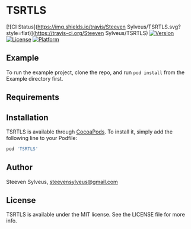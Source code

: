 # TSRTLS

[![CI Status](https://img.shields.io/travis/Steeven Sylveus/TSRTLS.svg?style=flat)](https://travis-ci.org/Steeven Sylveus/TSRTLS)
[![Version](https://img.shields.io/cocoapods/v/TSRTLS.svg?style=flat)](https://cocoapods.org/pods/TSRTLS)
[![License](https://img.shields.io/cocoapods/l/TSRTLS.svg?style=flat)](https://cocoapods.org/pods/TSRTLS)
[![Platform](https://img.shields.io/cocoapods/p/TSRTLS.svg?style=flat)](https://cocoapods.org/pods/TSRTLS)

## Example

To run the example project, clone the repo, and run `pod install` from the Example directory first.

## Requirements

## Installation

TSRTLS is available through [CocoaPods](https://cocoapods.org). To install
it, simply add the following line to your Podfile:

```ruby
pod 'TSRTLS'
```

## Author

Steeven Sylveus, steevensylveus@gmail.com

## License

TSRTLS is available under the MIT license. See the LICENSE file for more info.
